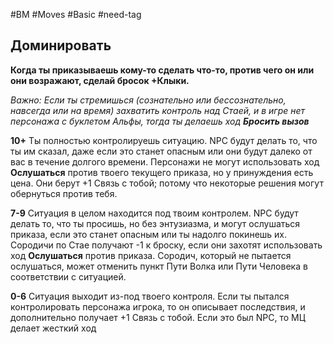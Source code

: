 #BM  #Moves #Basic #need-tag
## Доминировать  
**Когда ты приказываешь кому-то сделать что-то, против  чего он или они возражают, сделай бросок +Клыки.**  

*Важно: Если ты стремишься (сознательно или  бессознательно, навсегда или на время) захватить контроль  над Стаей, и в игре нет персонажа с буклетом Альфы, тогда  ты делаешь ход **Бросить вызов***

**10+** Ты полностью контролируешь ситуацию. NPC будут  делать то, что ты им сказал, даже если это станет опасным  или они будут далеко от вас в течение долгого времени.  Персонажи не могут использовать ход **Ослушаться** против  твоего текущего приказа, но у принуждения есть цена. Они  берут +1 Связь с тобой; потому что некоторые решения  могут обернуться против тебя.  

**7-9** Ситуация в целом находится под твоим контролем. NPC  будут делать то, что ты просишь, но без энтузиазма, и могут  ослушаться приказа, если это станет опасным или ты  надолго покинешь их. Сородичи по Стае получают -1 к  броску, если они захотят использовать ход **Ослушаться**  против приказа. Сородич, который не пытается ослушаться,  может отменить пункт Пути Волка или Пути Человека в  соответствии с ситуацией.  

**0-6** Ситуация выходит из-под твоего контроля. Если ты  пытался контролировать персонажа игрока, то он описывает  последствия, и дополнительно получает +1 Связь с тобой.  Если это был NPC, то МЦ делает жесткий ход
